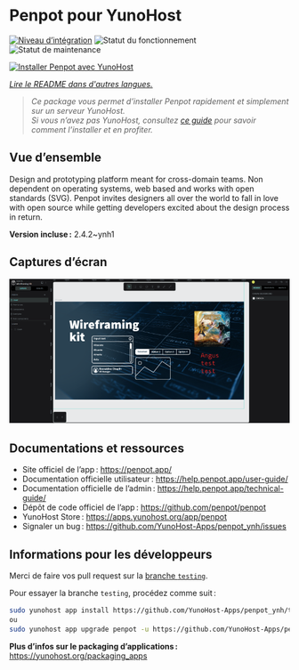 <!--
Nota bene : ce README est automatiquement généré par <https://github.com/YunoHost/apps/tree/master/tools/readme_generator>
Il NE doit PAS être modifié à la main.
-->

# Penpot pour YunoHost

[![Niveau d’intégration](https://apps.yunohost.org/badge/integration/penpot)](https://ci-apps.yunohost.org/ci/apps/penpot/)
![Statut du fonctionnement](https://apps.yunohost.org/badge/state/penpot)
![Statut de maintenance](https://apps.yunohost.org/badge/maintained/penpot)

[![Installer Penpot avec YunoHost](https://install-app.yunohost.org/install-with-yunohost.svg)](https://install-app.yunohost.org/?app=penpot)

*[Lire le README dans d'autres langues.](./ALL_README.md)*

> *Ce package vous permet d’installer Penpot rapidement et simplement sur un serveur YunoHost.*  
> *Si vous n’avez pas YunoHost, consultez [ce guide](https://yunohost.org/install) pour savoir comment l’installer et en profiter.*

## Vue d’ensemble

Design and prototyping platform meant for cross-domain teams. Non dependent on operating systems, web based and works with open standards (SVG). Penpot invites designers all over the world to fall in love with open source while getting developers excited about the design process in return.

**Version incluse :** 2.4.2~ynh1

## Captures d’écran

![Capture d’écran de Penpot](./doc/screenshots/penpot.png)

## Documentations et ressources

- Site officiel de l’app : <https://penpot.app/>
- Documentation officielle utilisateur : <https://help.penpot.app/user-guide/>
- Documentation officielle de l’admin : <https://help.penpot.app/technical-guide/>
- Dépôt de code officiel de l’app : <https://github.com/penpot/penpot>
- YunoHost Store : <https://apps.yunohost.org/app/penpot>
- Signaler un bug : <https://github.com/YunoHost-Apps/penpot_ynh/issues>

## Informations pour les développeurs

Merci de faire vos pull request sur la [branche `testing`](https://github.com/YunoHost-Apps/penpot_ynh/tree/testing).

Pour essayer la branche `testing`, procédez comme suit :

```bash
sudo yunohost app install https://github.com/YunoHost-Apps/penpot_ynh/tree/testing --debug
ou
sudo yunohost app upgrade penpot -u https://github.com/YunoHost-Apps/penpot_ynh/tree/testing --debug
```

**Plus d’infos sur le packaging d’applications :** <https://yunohost.org/packaging_apps>
